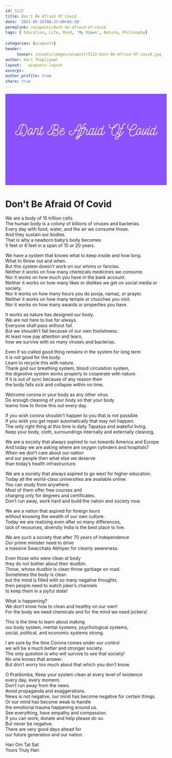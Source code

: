 ```yaml
--- 
id: 5122 
title: Don't Be Afraid Of Covid
date: '2021-05-15T08:33:00+05:30'
permalink: /wiaposts/dont-be-afraid-of-covid
tags: [ Education, Life, Mind, 'My Views', Nature, Philosophy]

categories: [wiaposts] 
header:
     teaser: /assets/images/wiapost/5122-Dont-Be-Afraid-Of-Covid.jpg
author: Hari Thapliyaal 
layout:   wiaposts-layout
excerpt:  
author_profile: true 
share: true 
---
```


![Don't Be Afraid Of Covid](/assets/images/wiapost/5122-Dont-Be-Afraid-Of-Covid.jpg)     
   
# Don't Be Afraid Of Covid   
   
We are a body of 15 trillion cells.  
The human body is a colony of billions of viruses and bacterias.  
Every day with food, water, and the air we consume those.  
And they sustain our bodies.  
That is why a newborn baby’s body becomes   
5 feet or 6 feet in a span of 15 or 20 years.

We have a system that knows what to keep inside and how long.  
What to throw out and when.  
But this system doesn’t work on our whims or fancies.  
Neither it works on how many chemicals medicines we consume.  
Nor it works on how much you have in the bank account.  
Neither it works on how many likes or dislikes we get on social media or society.  
Nor it works on how many hours you do pooja, namaz, or prayer.  
Neither it works on how many temple or churches you visit.  
Nor it works on how many awards or properties you have.

It works as nature has designed our body.  
We are not here to live for always.  
Everyone shall pass without fail.  
But we shouldn’t fail because of our own foolishness.  
At least now pay attention and learn,  
how we survive with so many viruses and bacterias.

Even if so-called good thing remains in the system for long term   
it is not good for the body.  
Learn to recycle this with nature.  
Thank god our breathing system, blood circulation system,   
the digestive system works properly to cooperate with nature.  
If it is out of sync because of any reason then   
the body falls sick and collapse within no time.

Welcome corona in your body as any other virus.   
Do enough cleaning of your body so that your body   
learns how to throw this out every day.

If you wish corona shouldn’t happen to you that is not possible.  
If you wish you get repair automatically that may not happen.  
The only right thing at this time is daily Tapasya and wakeful living.  
Keep your body, cloth, surroundings internally and externally cleaning.

We are a society that always aspired to run towards America and Europe  
And today we are asking where are oxygen cylinders and hospitals?  
When we don’t care about our nation   
and our people then what else we deserve   
than today’s health infrastructure.

We are a society that always aspired to go west for higher education.  
Today all the world-class universities are available online.   
You can study from anywhere.  
Most of them offer free courses and   
charging only for degrees and certificates.  
Don’t run away, work hard and build the nation and society now.

We are a nation that aspired for foreign tours   
without knowing the wealth of our own culture.  
Today we are realizing even after so many differences,   
lack of resources, diversity India is the best place to live.

We are such a society that after 70 years of independence  
Our prime minister need to drive   
a massive Swacchata Abhiyan for cleanly awareness.

Even those who were clean at body   
they do not bother about their dustbin.  
Those, whose dustbin is clean throw garbage on road.  
Sometimes the body is clean   
but the mind is filled with so many negative thoughts   
then people need to watch joker’s channels   
to keep them in a joyful state!

What is happening?  
We don’t know how to clean and healthy on our own!  
For the body we need chemicals and for the mind we need jockers!

This is the time to learn about making  
our body system, mental systems, psychological systems,   
social, political, and economic systems strong.

I am sure by the time Corona comes under our control   
we will be a much better and stronger society.  
The only question is who will survive to see that society!  
No one knows that answer.  
But don’t worry too much about that which you don’t know.

O Pratibimba, Keep your system clean at every level of existence   
every day, every moment.  
Don’t run away from the news.   
Avoid propaganda and exaggerations.  
News is not negative, our mind has become negative for certain things.  
Or our mind has become weak to handle   
the emotional trauma happening around us.  
See everything, have empathy and compassion.  
If you can work, donate and help please do so.  
But never be negative.  
There are very good days ahead for   
our future generation and our nation.

Hari Om Tat Sat  
Yours Truly Hari

